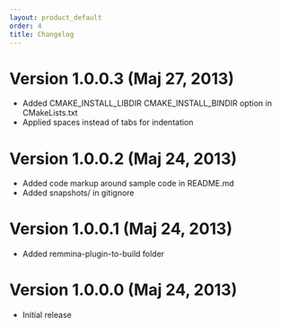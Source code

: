 ```yaml
---
layout: product_default
order: 4
title: Changelog
---
```

# Version 1.0.0.3 (Maj 27, 2013)

* Added CMAKE_INSTALL_LIBDIR CMAKE_INSTALL_BINDIR option in CMakeLists.txt
* Applied spaces instead of tabs for indentation

# Version 1.0.0.2 (Maj 24, 2013)

* Added code markup around sample code in README.md
* Added snapshots/ in gitignore

# Version 1.0.0.1 (Maj 24, 2013)

* Added remmina-plugin-to-build folder

# Version 1.0.0.0 (Maj 24, 2013)

* Initial release